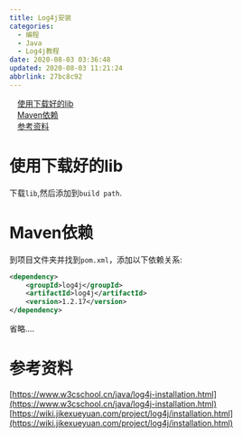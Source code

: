 ```yaml
---
title: Log4j安装
categories: 
  - 编程
  - Java
  - Log4j教程
date: 2020-08-03 03:36:48
updated: 2020-08-03 11:21:24
abbrlink: 27bc8c92
---
```

<div id='my_toc'><a href="/blog/27bc8c92/#使用下载好的lib" class="header_1">使用下载好的lib</a>&nbsp;<br><a href="/blog/27bc8c92/#Maven依赖" class="header_1">Maven依赖</a>&nbsp;<br><a href="/blog/27bc8c92/#参考资料" class="header_1">参考资料</a>&nbsp;<br></div>
<style>.header_1{margin-left: 1em;}.header_2{margin-left: 2em;}.header_3{margin-left: 3em;}.header_4{margin-left: 4em;}.header_5{margin-left: 5em;}.header_6{margin-left: 6em;}</style>
<!--more-->
<script>if (navigator.platform.search('arm')==-1){document.getElementById('my_toc').style.display = 'none';}var e,p = document.getElementsByTagName('p');while (p.length>0) {e = p[0];e.parentElement.removeChild(e);}</script>

<!--end-->
# 使用下载好的lib
下载`lib`,然后添加到`build path`.
# Maven依赖
到项目文件夹并找到`pom.xml`，添加以下依赖关系:
```xml pom.xml
<dependency>
    <groupId>log4j</groupId>
    <artifactId>log4j</artifactId>
    <version>1.2.17</version>
</dependency>
```
省略....
# 参考资料
[https://www.w3cschool.cn/java/log4j-installation.html](https://www.w3cschool.cn/java/log4j-installation.html)
[https://wiki.jikexueyuan.com/project/log4j/installation.html](https://wiki.jikexueyuan.com/project/log4j/installation.html)
